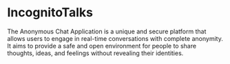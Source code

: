 # IncognitoTalks
The Anonymous Chat Application is a unique and secure platform that allows users to engage in real-time conversations with complete anonymity. 
It aims to provide a safe and open environment for people to share thoughts, ideas, and feelings without revealing their identities.
